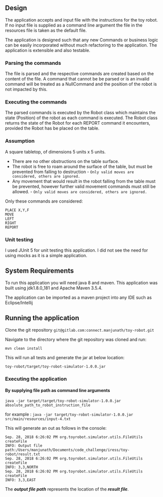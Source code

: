 ## Design 

The application accepts and input file with the instructions for the toy robot. If no input file is 
supplied as a command line argument the file in the resources file is taken as the default file. 

The application is designed such that any new Commands or business logic can be easily incorporated without much refactoring to the application.
The application is extensible and also testable.  

### Parsing the commands
The file is parsed and the respective commands are created based on the content of the file. 
A command that cannot be be parsed or is an invalid command will be treated as a NullCommand and 
the position of the robot is not impacted by this.

### Executing the commands

The parsed commands is executed by the Robot class which maintains the state (Position) of the robot as each command is executed.
The Robot class returns the state of the Robot for each REPORT command it encounters, provided the Robot has be placed on the table.


### Assumption

A square tabletop, of dimensions 5 units x 5 units.
* There are no other obstructions on the table surface.
* The robot is free to roam around the surface of the table, but must be prevented from falling to destruction - `Only valid moves are considered, others are ignored.`
* Any movement that would result in the robot falling from the table must be prevented, however further valid movement commands must still be allowed. - `Only valid moves are considered, others are ignored.`

Only these commands are considered:
```
PLACE X,Y,F
MOVE
LEFT
RIGHT
REPORT
```


###  Unit testing

I used JUnit 5 for unit testing this application. I did not see the need for using mocks as it is a simple application.

## System Requirements

To run this application you will need java 8 and maven.
This application was built using jdk1.8.0_181 and Apache Maven 3.5.4.

The application can be imported as a maven project into any IDE such as Eclipse/Intellij

## Running the application

Clone the git repository `git@gitlab.com:connect.manjunath/toy-robot.git`

Navigate to the directory where the git repository was cloned and run:

`mvn clean install`

This will run all tests and generate the jar at below location:

`toy-robot/target/toy-robot-simulator-1.0.0.jar`

### Executing the application

#### By supplying file path as command line arguments

`java -jar target/target/toy-robot-simulator-1.0.0.jar absolute_path_to_robot_instruction_file`

for example : `java -jar target/toy-robot-simulator-1.0.0.jar src/main/resources/input-4.txt`

This will generate an out as follows in the console:

```
Sep. 28, 2018 6:26:02 PM org.toyrobot.simulator.utils.FileUtils createFile
INFO: Output file path:/Users/manjunath/Documents/code_challenge/iress/toy-robot/result.txt
Sep. 28, 2018 6:26:02 PM org.toyrobot.simulator.utils.FileUtils createFile
INFO: 3,3,NORTH
Sep. 28, 2018 6:26:02 PM org.toyrobot.simulator.utils.FileUtils createFile
INFO: 3,3,EAST
```

The _**output file path**_ represents the location of the _**result file**_.